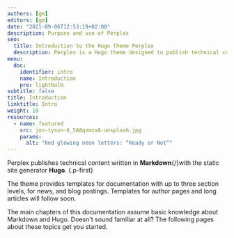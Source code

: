 ```yaml
---
authors: [gm]
editors: [gm]
date: "2021-09-06T12:53:19+02:00"
description: Purpose and use of Perplex
seo:
  title: Introduction to the Hugo theme Perplex
  description: Perplex is a Hugo theme designed to publish technical content written in Markdown. There are layout variants for documentation, a blog, a news feed, and articles.
menu:
  doc:
    identifier: intro
    name: Introduction
    pre: lightbulb
subtitle: false
title: Introduction
linktitle: Intro
weight: 10
resources:
  - name: featured
    src: jon-tyson-6_SA8qzmzx8-unsplash.jpg
    params:
      alt: "Red glowing neon letters: “Ready or Not”"  
---
```


Perplex publishes technical content written in **Markdown**{/}with the static site generator **Hugo**.
{.p-first} <!--more-->

The theme provides templates for documentation with up to three section levels, for news, and blog postings. Templates for author pages and long articles will follow soon.

The main chapters of this documentation assume basic knowledge about Markdown and Hugo. Doesn't sound familiar at all? The following pages about these topics get you started.
